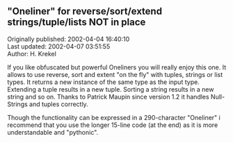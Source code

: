 ## "Oneliner" for reverse/sort/extend strings/tuple/lists NOT in place  
Originally published: 2002-04-04 16:40:10  
Last updated: 2002-04-07 03:51:55  
Author: H. Krekel  
  
If you like obfuscated but powerful Oneliners you will really enjoy this one.
It allows to use reverse, sort and extent "on the fly" with tuples, strings or list types.
It returns a new instance of the same type as the input type. Extending a tuple results in
a new tuple. Sorting a string results in a new string and so on. Thanks to Patrick
Maupin since version 1.2 it handles Null-Strings and tuples correctly.

Though the functionality can be expressed in a 290-character "Oneliner" i recommend
that you use the longer 15-line code (at the end) as it is more understandable and "pythonic".